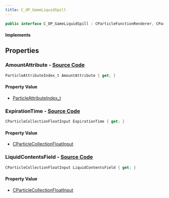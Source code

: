 ```yaml
---
title: C_OP_GameLiquidSpill
---
```


```csharp
public interface C_OP_GameLiquidSpill : CParticleFunctionRenderer, CParticleFunction, ISchemaClass<CParticleFunction>, ISchemaClass<CParticleFunctionRenderer>, ISchemaClass<C_OP_GameLiquidSpill>, ISchemaField, ISchemaClass, INativeHandle
```

#### Implements

## Properties

### **AmountAttribute** - [Source Code](https://github.com/swiftly-solution/swiftlys2/blob/main/managed/src/SwiftlyS2.Generated/Schemas/Interfaces/C_OP_GameLiquidSpill.cs#L20)

```csharp
ParticleAttributeIndex_t AmountAttribute { get; }
```

#### Property Value

- [ParticleAttributeIndex_t](/docs/api/shared/schemadefinitions/particleattributeindex_t)

### **ExpirationTime** - [Source Code](https://github.com/swiftly-solution/swiftlys2/blob/main/managed/src/SwiftlyS2.Generated/Schemas/Interfaces/C_OP_GameLiquidSpill.cs#L18)

```csharp
CParticleCollectionFloatInput ExpirationTime { get; }
```

#### Property Value

- [CParticleCollectionFloatInput](/docs/api/shared/schemadefinitions/cparticlecollectionfloatinput)

### **LiquidContentsField** - [Source Code](https://github.com/swiftly-solution/swiftlys2/blob/main/managed/src/SwiftlyS2.Generated/Schemas/Interfaces/C_OP_GameLiquidSpill.cs#L16)

```csharp
CParticleCollectionFloatInput LiquidContentsField { get; }
```

#### Property Value

- [CParticleCollectionFloatInput](/docs/api/shared/schemadefinitions/cparticlecollectionfloatinput)

